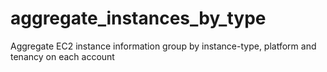 # aggregate_instances_by_type
Aggregate EC2 instance information group by instance-type, platform and tenancy on each account
